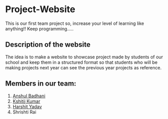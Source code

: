 # Project-Website
This is our first team project so, increase your level of learning like anything!! Keep programming.....

## Description of the website
The idea is to make a website to showcase project made by students of our school and keep them in a structured format so that students who will be making projects next year can see the previous year projects as reference.

## Members in our team:
1. [Anshul Badhani](https://github.com/anshulbadhani)
2. [Kshitij Kumar](https://github.com/Kshitij230)
3. [Harshit Yadav](https://github.com/Harshit-y)
4. Shrishti Rai
